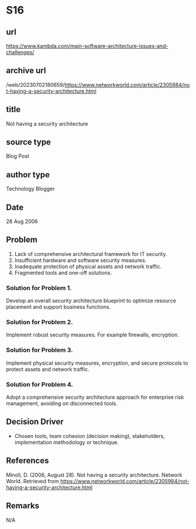 # S16
## url
https://www.kambda.com/main-software-architecture-issues-and-challenges/

## archive url
/web/20230702180659/https://www.networkworld.com/article/2305984/not-having-a-security-architecture.html

## title
Not having a security architecture

## source type
Blog Post

## author type
Technology Blogger

## Date
28 Aug 2006

## Problem
1. Lack of comprehensive architectural framework for IT security.
2. Insufficient hardware and software security measures.
3. Inadequate protection of physical assets and network traffic.
4. Fragmented tools and one-off solutions.

### Solution for Problem 1. 
Develop an overall security architecture blueprint to optimize resource placement and support business functions.
### Solution for Problem 2. 
Implement robust security measures. For example firewalls, encryption.
### Solution for Problem 3.
Implement physical security measures, encryption, and secure protocols to protect assets and network traffic.
### Solution for Problem 4. 
Adopt a comprehensive security architecture approach for enterprise risk management, avoiding on disconnected tools.

## Decision Driver
- Chosen tools, team cohesion (decision making), stakeholders, implementation methodology or technique.

## References
Minoli, D. (2006, August 28). Not having a security architecture. Network World. Retrieved from https://www.networkworld.com/article/2305984/not-having-a-security-architecture.html

## Remarks
N/A